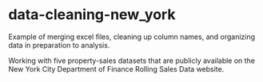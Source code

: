 # data-cleaning-new_york
Example of merging excel files, cleaning up column names, and organizing data in preparation to analysis.

Working with five property-sales datasets that are publicly available on the New York City Department of Finance Rolling Sales Data website.
